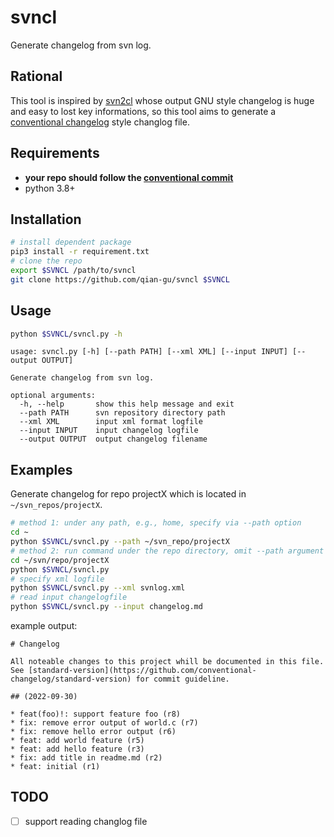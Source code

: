 # svncl

Generate changelog from svn log.

## Rational

This tool is inspired by [svn2cl][svn2cl] whose output GNU style changelog is huge and easy to lost key informations, so this tool aims to generate a [conventional changelog][conventional-changlog] style changlog file.

[svn2cl]: https://arthurdejong.org/svn2cl/
[conventional-changlog]: https://github.com/conventional-changelog/conventional-changelog

## Requirements

- **your repo should follow the [conventional commit][conventional]**
- python 3.8+

[conventional]: https://www.conventionalcommits.org/en/v1.0.0/

## Installation

```bash
# install dependent package
pip3 install -r requirement.txt
# clone the repo
export $SVNCL /path/to/svncl
git clone https://github.com/qian-gu/svncl $SVNCL
```

## Usage

```bash
python $SVNCL/svncl.py -h
```

```text
usage: svncl.py [-h] [--path PATH] [--xml XML] [--input INPUT] [--output OUTPUT]

Generate changelog from svn log.

optional arguments:
  -h, --help       show this help message and exit
  --path PATH      svn repository directory path
  --xml XML        input xml format logfile
  --input INPUT    input changelog logfile
  --output OUTPUT  output changelog filename
```

## Examples

Generate changelog for repo projectX which is located in `~/svn_repos/projectX`.

```bash
# method 1: under any path, e.g., home, specify via --path option
cd ~
python $SVNCL/svncl.py --path ~/svn_repo/projectX
# method 2: run command under the repo directory, omit --path argument
cd ~/svn/repo/projectX
python $SVNCL/svncl.py
# specify xml logfile
python $SVNCL/svncl.py --xml svnlog.xml
# read input changelogfile
python $SVNCL/svncl.py --input changelog.md
```

example output:

```text
# Changelog

All noteable changes to this project whill be documented in this file. See [standard-version](https://github.com/conventional-changelog/standard-version) for commit guideline.

## (2022-09-30)

* feat(foo)!: support feature foo (r8)
* fix: remove error output of world.c (r7)
* fix: remove hello error output (r6)
* feat: add world feature (r5)
* feat: add hello feature (r3)
* fix: add title in readme.md (r2)
* feat: initial (r1)

```

## TODO

* [ ] support reading changlog file